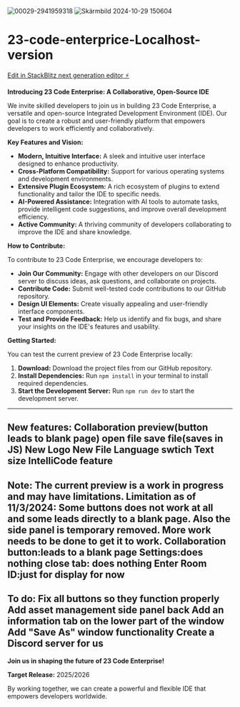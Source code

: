 ![00029-2941959318](https://github.com/user-attachments/assets/a93e6ebe-4d14-4beb-8dae-102938161209)
![Skärmbild 2024-10-29 150604](https://github.com/user-attachments/assets/b351e946-22a7-4e73-ae92-035babfedbd7)
# 23-code-enterprice-Localhost-version

[Edit in StackBlitz next generation editor ⚡️](https://stackblitz.com/~/github.com/Archviz360/23-code-enterprice-Localhost-version)

**Introducing 23 Code Enterprise: A Collaborative, Open-Source IDE**

We invite skilled developers to join us in building 23 Code Enterprise, a versatile and open-source Integrated Development Environment (IDE). Our goal is to create a robust and user-friendly platform that empowers developers to work efficiently and collaboratively.

**Key Features and Vision:**

* **Modern, Intuitive Interface:** A sleek and intuitive user interface designed to enhance productivity.
* **Cross-Platform Compatibility:** Support for various operating systems and development environments.
* **Extensive Plugin Ecosystem:** A rich ecosystem of plugins to extend functionality and tailor the IDE to specific needs.
* **AI-Powered Assistance:** Integration with AI tools to automate tasks, provide intelligent code suggestions, and improve overall development efficiency.
* **Active Community:** A thriving community of developers collaborating to improve the IDE and share knowledge.

**How to Contribute:**

To contribute to 23 Code Enterprise, we encourage developers to:

* **Join Our Community:** Engage with other developers on our Discord server to discuss ideas, ask questions, and collaborate on projects.
* **Contribute Code:** Submit well-tested code contributions to our GitHub repository.
* **Design UI Elements:** Create visually appealing and user-friendly interface components.
* **Test and Provide Feedback:** Help us identify and fix bugs, and share your insights on the IDE's features and usability.

**Getting Started:**

You can test the current preview of 23 Code Enterprise locally:

1. **Download:** Download the project files from our GitHub repository.
2. **Install Dependencies:** Run `npm install` in your terminal to install required dependencies.
3. **Start the Development Server:** Run `npm run dev` to start the development server.
---------------------------------------
**New features:** 
Collaboration preview(button leads to blank page) 
open file
save file(saves in JS)
New Logo
New File
Language swtich
Text size 
IntelliCode feature 
--------------------------------------
**Note:** The current preview is a work in progress and may have limitations.
Limitation as of 11/3/2024: Some buttons does not work at all and some leads directly to a blank page. 
Also the side panel is temporary removed. More work needs to be done to get it to work. 
Collaboration button:leads to a blank page 
Settings:does nothing
close tab: does nothing
Enter Room ID:just for display for now
--------------------------------------
**To do:** 
Fix all buttons so they function properly
Add asset management side panel back
Add an information tab on the lower part of the window
Add "Save As" window functionality
Create a Discord server for us
--------------------------------------------
**Join us in shaping the future of 23 Code Enterprise!**

**Target Release:** 2025/2026

By working together, we can create a powerful and flexible IDE that empowers developers worldwide.




